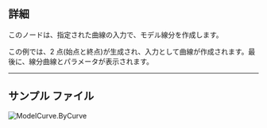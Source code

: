 ## 詳細
このノードは、指定された曲線の入力で、モデル線分を作成します。

この例では、2 点(始点と終点)が生成され、入力として曲線が作成されます。最後に、線分曲線とパラメータが表示されます。

___
## サンプル ファイル

![ModelCurve.ByCurve](./Revit.Elements.ModelCurve.ByCurve_img.jpg)
